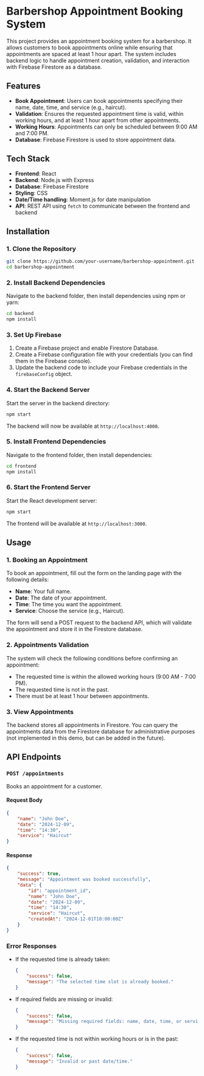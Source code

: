 
# Barbershop Appointment Booking System

This project provides an appointment booking system for a barbershop. It allows customers to book appointments online while ensuring that appointments are spaced at least 1 hour apart. The system includes backend logic to handle appointment creation, validation, and interaction with Firebase Firestore as a database.

## Features

- **Book Appointment**: Users can book appointments specifying their name, date, time, and service (e.g., haircut).
- **Validation**: Ensures the requested appointment time is valid, within working hours, and at least 1 hour apart from other appointments.
- **Working Hours**: Appointments can only be scheduled between 9:00 AM and 7:00 PM.
- **Database**: Firebase Firestore is used to store appointment data.

## Tech Stack

- **Frontend**: React
- **Backend**: Node.js with Express
- **Database**: Firebase Firestore
- **Styling**: CSS
- **Date/Time handling**: Moment.js for date manipulation
- **API**: REST API using `fetch` to communicate between the frontend and backend

## Installation

### 1. Clone the Repository

```bash
git clone https://github.com/your-username/barbershop-appointment.git
cd barbershop-appointment
```

### 2. Install Backend Dependencies

Navigate to the backend folder, then install dependencies using npm or yarn:

```bash
cd backend
npm install
```

### 3. Set Up Firebase

1. Create a Firebase project and enable Firestore Database.
2. Create a Firebase configuration file with your credentials (you can find them in the Firebase console).
3. Update the backend code to include your Firebase credentials in the `firebaseConfig` object.

### 4. Start the Backend Server

Start the server in the backend directory:

```bash
npm start
```

The backend will now be available at `http://localhost:4000`.

### 5. Install Frontend Dependencies

Navigate to the frontend folder, then install dependencies:

```bash
cd frontend
npm install
```

### 6. Start the Frontend Server

Start the React development server:

```bash
npm start
```

The frontend will be available at `http://localhost:3000`.

## Usage

### 1. Booking an Appointment

To book an appointment, fill out the form on the landing page with the following details:

- **Name**: Your full name.
- **Date**: The date of your appointment.
- **Time**: The time you want the appointment.
- **Service**: Choose the service (e.g., Haircut).

The form will send a POST request to the backend API, which will validate the appointment and store it in the Firestore database.

### 2. Appointments Validation

The system will check the following conditions before confirming an appointment:

- The requested time is within the allowed working hours (9:00 AM - 7:00 PM).
- The requested time is not in the past.
- There must be at least 1 hour between appointments.

### 3. View Appointments

The backend stores all appointments in Firestore. You can query the appointments data from the Firestore database for administrative purposes (not implemented in this demo, but can be added in the future).

## API Endpoints

### `POST /appointments`

Books an appointment for a customer.

#### Request Body

```json
{
    "name": "John Doe",
    "date": "2024-12-09",
    "time": "14:30",
    "service": "Haircut"
}
```

#### Response

```json
{
    "success": true,
    "message": "Appointment was booked successfully",
    "data": {
        "id": "appointment_id",
        "name": "John Doe",
        "date": "2024-12-09",
        "time": "14:30",
        "service": "Haircut",
        "createdAt": "2024-12-01T10:00:00Z"
    }
}
```

### Error Responses

- If the requested time is already taken:
  
  ```json
  {
      "success": false,
      "message": "The selected time slot is already booked."
  }
  ```

- If required fields are missing or invalid:

  ```json
  {
      "success": false,
      "message": "Missing required fields: name, date, time, or service."
  }
  ```

- If the requested time is not within working hours or is in the past:

  ```json
  {
      "success": false,
      "message": "Invalid or past date/time."
  }
  ```
